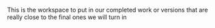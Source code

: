 This is the workspace to put in our completed work or versions that are really close to the final ones we will turn in
